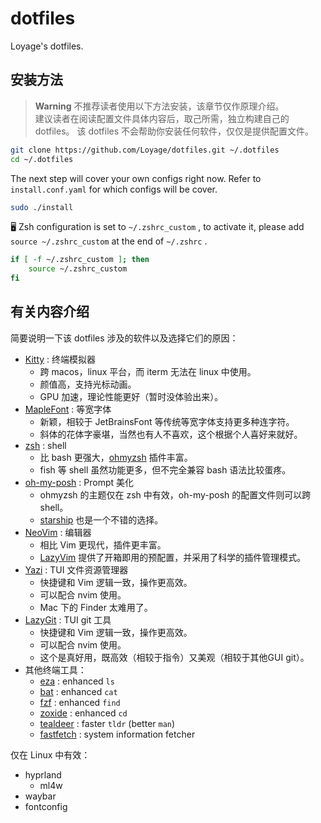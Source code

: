 # dotfiles

Loyage's dotfiles.

## 安装方法

> **Warning**
> 不推荐读者使用以下方法安装，该章节仅作原理介绍。  
建议读者在阅读配置文件具体内容后，取己所需，独立构建自己的dotfiles。
该 dotfiles 不会帮助你安装任何软件，仅仅是提供配置文件。

```bash
git clone https://github.com/Loyage/dotfiles.git ~/.dotfiles
cd ~/.dotfiles
```

The next step will cover your own configs right now. Refer to `install.conf.yaml`  for which configs will be cover.

```bash
sudo ./install
```

🖥️ Zsh configuration is set to `~/.zshrc_custom` , to activate it, please add `source ~/.zshrc_custom` at the end of `~/.zshrc` .

```bash
if [ -f ~/.zshrc_custom ]; then
    source ~/.zshrc_custom
fi
```

## 有关内容介绍

简要说明一下该 dotfiles 涉及的软件以及选择它们的原因：

- [Kitty](https://sw.kovidgoyal.net/kitty/) : 终端模拟器  
  * 跨 macos，linux 平台，而 iterm 无法在 linux 中使用。
  * 颜值高，支持光标动画。
  * GPU 加速，理论性能更好（暂时没体验出来）。
- [MapleFont](https://github.com/subframe7536/Maple-font) : 等宽字体
  * 新颖，相较于 JetBrainsFont 等传统等宽字体支持更多种连字符。
  * 斜体的花体字豪堪，当然也有人不喜欢，这个根据个人喜好来就好。
- [zsh](https://www.zsh.org/) : shell
  * 比 bash 更强大，[ohmyzsh](https://ohmyz.sh/) 插件丰富。
  * fish 等 shell 虽然功能更多，但不完全兼容 bash 语法比较蛋疼。
- [oh-my-posh](https://ohmyposh.dev/) : Prompt 美化
  * ohmyzsh 的主题仅在 zsh 中有效，oh-my-posh 的配置文件则可以跨 shell。
  * [starship](https://starship.rs/) 也是一个不错的选择。
- [NeoVim](https://neovim.io/) : 编辑器
  * 相比 Vim 更现代，插件更丰富。
  * [LazyVim](https://www.lazyvim.org/) 提供了开箱即用的预配置，并采用了科学的插件管理模式。
- [Yazi](https://yazi-rs.github.io/) : TUI 文件资源管理器
  * 快捷键和 Vim 逻辑一致，操作更高效。
  * 可以配合 nvim 使用。
  * Mac 下的 Finder 太难用了。
- [LazyGit](https://github.com/jesseduffield/lazygit) : TUI git 工具
  * 快捷键和 Vim 逻辑一致，操作更高效。
  * 可以配合 nvim 使用。
  * 这个是真好用，既高效（相较于指令）又美观（相较于其他GUI git）。
- 其他终端工具：
  * [eza](https://github.com/eza-community/eza) : enhanced `ls`
  * [bat](https://github.com/sharkdp/bat) : enhanced `cat`
  * [fzf](https://github.com/junegunn/fzf) : enhanced `find`
  * [zoxide](https://github.com/ajeetdsouza/zoxide) : enhanced `cd`
  * [tealdeer](https://github.com/tealdeer-rs/tealdeer) : faster `tldr` (better `man`)
  * [fastfetch](https://github.com/fastfetch-cli/fastfetch) : system information fetcher

仅在 Linux 中有效：
- hyprland
  * ml4w
- waybar
- fontconfig
